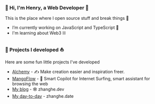 <!-- [![Click to enter my website](https://github.com/zh30/zh30/assets/7930156/bb82b0df-3fb8-4136-8522-734cd2b27f6a)](https://blog.zhanghe.dev) -->

### 👋 Hi, I'm Henry, a Web Developer 🚀

This is the place where I open source stuff and break things :rofl:

- I’m currently working on JavaScript and TypeScript 🥢
- I'm learning about Web3 ⛓️

### 🔨 Projects I developed ⛵

Here are some fun little projects I've developed

- [Alchemy](https://alchemy.host) - ✍️ Make creation easier and inspiration freer.
- [MangoFlow](https://mangoflow.chat/) - 🥭 Smart Copilot for Internet Surfing, smart assistant for browsing the web
- [My blog](https://zhanghe.dev) - 🕸️ zhanghe.dev
- [My day-to-day](https://zhanghe.date) - zhanghe.date
